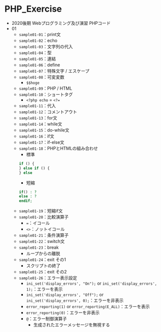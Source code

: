# PHP_Exercise
- 2020後期 Webプログラミング及び演習 PHPコード
- 01
  - `sample01-01`：print文
  - `sample01-02`：echo
  - `sample01-03`：文字列の代入
  - `sample01-04`：型
  - `sample01-05`：連結
  - `sample01-06`：define
  - `sample01-07`：特殊文字 / エスケープ
  - `sample01-08`：可変変数
    - `$$hoge`
  - `sample01-09`：PHP / HTML
  - `sample01-10`：ショートタグ
    - `<?php echo` = `<?=`
  - `sample01-11`：代入
  - `sample01-12`：コメントアウト
  - `sample01-13`：for文
  - `sample01-14`：while文
  - `sample01-15`：do-while文
  - `sample01-16`：if文
  - `sample01-17`：if-else文
  - `sample01-18`：PHPとHTMLの組み合わせ
    - 標準
    ```php
    if () {
    } else if () {
    } else
    ```
    - 短縮
    ```php
    if() : ?
    else : ?
    endif;
    ```
  - `sample01-19`：短縮if文
  - `sample01-20`：比較演算子
    - `=`：イコール
    - `<>`：ノットイコール
  - `sample01-21`：条件演算子
  - `sample01-22`：switch文
  - `sample01-23`：break
    - ループからの離脱
  - `sample01-24`：exit その1
    - スクリプトの終了
  - `sample01-25`：exit その2
  - `sample01-26`：エラー表示設定
    - `ini_set('display_errors', "On");` or `ini_set('display_errors', 1);`：エラーを表示
    - `ini_set('display_errors', "Off");` or `ini_set('display_errors', 0);`：エラーを非表示
    - `error_reporting(1)` or `error_reporting(E_ALL)`：エラーを表示
    - `error_reporting(0)`：エラーを非表示
    - `@`：エラー制御演算子
      - 生成されたエラーメッセージを無視する
  
  
